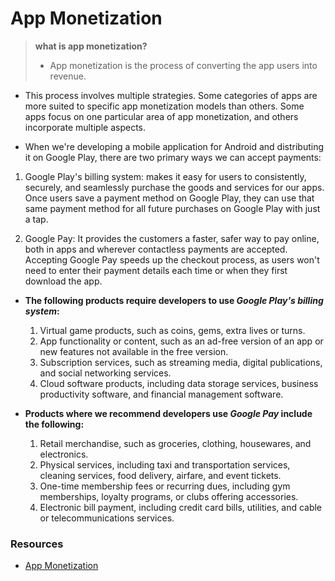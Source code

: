 # App Monetization
 
> **what is app monetization?**
>- App monetization is the process of converting the app users into revenue.

- This process involves multiple strategies. Some categories of apps are more suited to specific app monetization models than others. Some apps focus on one particular area of app monetization, and others incorporate multiple aspects.

- When we're developing a mobile application for Android and distributing it on Google Play, there are two primary ways we can accept payments: 
1. Google Play's billing system: makes it easy for users to consistently, securely, and seamlessly purchase the goods and services for our apps. Once users save a payment method on Google Play, they can use that same payment method for all future purchases on Google Play with just a tap.

2. Google Pay: It provides the customers a faster, safer way to pay online, both in apps and wherever contactless payments are accepted. Accepting Google Pay speeds up the checkout process, as users won't need to enter their payment details each time or when they first download the app.

- **The following products require developers to use *Google Play's billing system*:**
    1. Virtual game products, such as coins, gems, extra lives or turns.
    2. App functionality or content, such as an ad-free version of an app or new features not available in the free version.
    3. Subscription services, such as streaming media, digital publications, and social networking services.
    4. Cloud software products, including data storage services, business productivity software, and financial management software.

- **Products where we recommend developers use *Google Pay* include the following:**
    1. Retail merchandise, such as groceries, clothing, housewares, and electronics.
    2. Physical services, including taxi and transportation services, cleaning services, food delivery, airfare, and event tickets.
    3. One-time membership fees or recurring dues, including gym memberships, loyalty programs, or clubs offering accessories.
    4. Electronic bill payment, including credit card bills, utilities, and cable or telecommunications services.

### Resources
- [App Monetization](https://developer.android.com/distribute/best-practices/earn/monetization-options)
